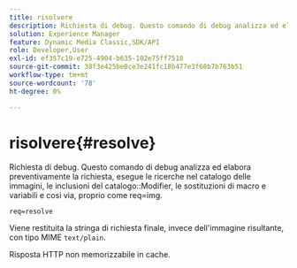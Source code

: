 ```yaml
---
title: risolvere
description: Richiesta di debug. Questo comando di debug analizza ed elabora preventivamente la richiesta, esegue le ricerche nel catalogo delle immagini, include i modificatori di catalogo, sostituzioni di macro e variabili e così via, proprio come req=img.
solution: Experience Manager
feature: Dynamic Media Classic,SDK/API
role: Developer,User
exl-id: ef357c19-e725-4904-b635-102e75ff7518
source-git-commit: 38f3e425be0ce3e241fc18b477e3f68b7b763b51
workflow-type: tm+mt
source-wordcount: '78'
ht-degree: 0%

---
```


# risolvere{#resolve}

Richiesta di debug. Questo comando di debug analizza ed elabora preventivamente la richiesta, esegue le ricerche nel catalogo delle immagini, le inclusioni del catalogo::Modifier, le sostituzioni di macro e variabili e così via, proprio come req=img.

`req=resolve`

Viene restituita la stringa di richiesta finale, invece dell&#39;immagine risultante, con tipo MIME `text/plain`.

Risposta HTTP non memorizzabile in cache.
